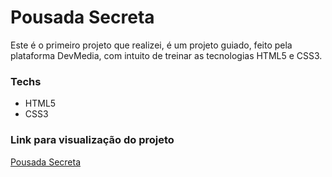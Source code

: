 # Pousada Secreta

Este é o primeiro projeto que realizei, é um projeto guiado, feito pela plataforma DevMedia, com intuito de treinar as tecnologias HTML5 e CSS3.
 
### Techs
 
* HTML5
* CSS3

### Link para visualização do projeto

<a href="https://joaops23.github.io/Pousada-Secreta/" target="_blank" title="Link para visualização do projeto">Pousada Secreta</a>
